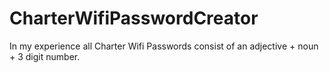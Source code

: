 # CharterWifiPasswordCreator
In my experience all Charter Wifi Passwords consist of an adjective + noun + 3 digit number. 
